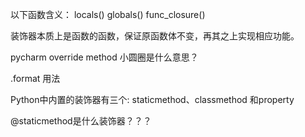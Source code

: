 以下函数含义：
locals()
globals()
func_closure()



装饰器本质上是函数的函数，保证原函数体不变，再其之上实现相应功能。

pycharm override method 小圆圈是什么意思？

.format 用法


Python中内置的装饰器有三个:
staticmethod、classmethod 和property

@staticmethod是什么装饰器？？？